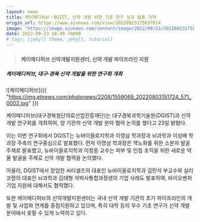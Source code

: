 ```yaml
---
layout: news
title: 케이메디허브‧DGIST, 신약 개발 위한 기초 연구 성과 발표 가져
origin_url: https://www.ajunews.com/view/20220923175637614
image: "https://image.ajunews.com/content/image/2022/09/23/20220923175836700807.jpeg"
date: 2022-09-23 18:49 +0800
# tags: [jekyll theme, jekyll, tutorial]
---
```


> #### 케이메디허브 신약개발지원센터, 신약 개발 파이프라인 지원

##### 케이메디허브, 대구‧경북 신약 개발을 위한 연구회 개최

![케이메디허브]({{ "https://img.etnews.com/photonews/2208/1559069_20220803151724_571_0002.jpg" }})

케이메디허브(대구경북첨단의료산업진흥재단)는 대구경북과학기술원(DGIST)과 신약 개발 연구회를 개최하여, 양 기관의 신약 개발 분야 협력 논의를 했다고 23일 밝혔다.
 
이는 이번 연구회에서 DGIST는 뉴바이올로지학과 이영삼 학과장과 뇌과학과 이성배 학과장 주축의 연구중심으로 발표했다. 먼저 이영삼 학과장은 역노화를 위한 소분자 발굴 주제로 발표했고, 뉴바이올로지학과 이창훈 교수는 피부 및 인접 조직을 위한 새로운 약물 발굴을 주제로 신약 개발 협력을 논의했다.
 
아울러, DGIST에서 창업한 씨티셀즈의 대표인 뉴바이올로지학과 김민석 부교수와 실리코팜의 대표인 뇌과학과 김태형 석박사통합과정생의 기업 사례도 발표하여, 바이오벤처 기업 지원에 대해서도 협력했다.
 
또한 케이메디허브의 신약개발지원센터는 국내 신약 개발 기관의 초기 파이프라인의 개발 및 사업화 연계를 중점지원하고 있으며, 특히 대학 등의 우수 기초 연구가 신약 개발 분야에서 꽃필 수 있게 노력하고 있다.